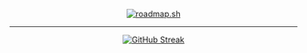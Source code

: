 <p align="center">
  <a href="https://roadmap.sh"><img src="https://roadmap.sh/card/tall/67cc7b7181e9e8dd791a1139?variant=dark" alt="roadmap.sh"/></a>
</p>
<hr />
<p align="center">
  <a href="https://git.io/streak-stats"><img src="https://github-readme-streak-stats.herokuapp.com?user=gdlambda&theme=dark&hide_border=true" alt="GitHub Streak" /></a>
</p>
